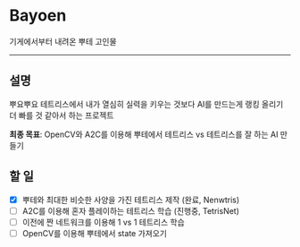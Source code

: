 # Bayoen
기게에서부터 내려온 뿌테 고인물

----

## 설명
뿌요뿌요 테트리스에서 내가 열심히 실력을 키우는 것보다 AI를 만드는게 랭킹 올리기 더 빠를 것 같아서 하는 프로젝트  

**최종 목표**: OpenCV와 A2C를 이용해 뿌테에서 테트리스 vs 테트리스를 잘 하는 AI 만들기

## 할 일
 - [x] 뿌테와 최대한 비슷한 사양을 가진 테트리스 제작 (완료, Nenwtris)
 - [ ] A2C를 이용해 혼자 플레이하는 테트리스 학습 (진행중, TetrisNet)
 - [ ] 이전에 짠 네트워크를 이용해 1 vs 1 테트리스 학습
 - [ ] OpenCV를 이용해 뿌테에서 state 가져오기
